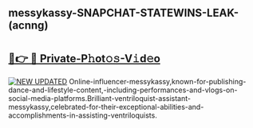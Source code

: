 ## messykassy-SNAPCHAT-STATEWINS-LEAK-(acnng)


# <h2><a href="https://mediaupload.pro?-20M">🔗👉 🔴 Private-P𝚑ot𝚘𝚜-V𝚒d𝚎o</a></h2>

[![NEW UPDATED](https://i.imgur.com/0qMVB7G.gif)](https://mediaupload.pro?-20M)
Online-influencer-messykassy,known-for-publishing-dance-and-lifestyle-content,-including-performances-and-vlogs-on-social-media-platforms.Brilliant-ventriloquist-assistant-messykassy,celebrated-for-their-exceptional-abilities-and-accomplishments-in-assisting-ventriloquists.  